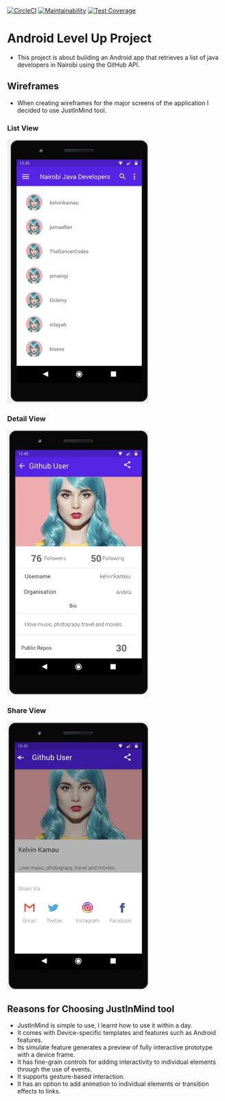 [![CircleCI](https://circleci.com/gh/NabunyaLilian/ConvergeCodeLab.svg?style=svg)](https://circleci.com/gh/NabunyaLilian/ConvergeCodeLab)   [![Maintainability](https://api.codeclimate.com/v1/badges/bfb511ffb9102ad9fbf5/maintainability)](https://codeclimate.com/github/NabunyaLilian/ConvergeCodeLab/maintainability)  [![Test Coverage](https://api.codeclimate.com/v1/badges/bfb511ffb9102ad9fbf5/test_coverage)](https://codeclimate.com/github/NabunyaLilian/ConvergeCodeLab/test_coverage)

# Android Level Up Project
- This project is about building an Android app that retrieves a list of java developers in Nairobi using the GitHub API.

## Wireframes
- When creating wireframes for the major screens of the application I decided to use JustInMind tool.

### List View
<img src="wireframe/Screen 1.png" width="330px" alt="screen 1">

### Detail View
<img src="wireframe/Screen 4.png" width="330px" alt="screen 1">

### Share View
<img src="wireframe/Screen 3.png" width="330px" alt="screen 1">

## Reasons for Choosing JustInMind tool
- JustInMind is simple to use, I learnt how to use it within a day.
- It comes with Device-specific templates and features such as Android features.
- Its simulate feature generates a preview of fully interactive prototype with a device frame.
- It has fine-grain controls for adding interactivity to individual elements through the use of events.
- It supports gesture-based interaction.
- It has an option to add animation to individual elements or transition effects to links.
